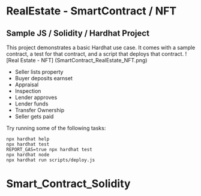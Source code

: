 # RealEstate - SmartContract / NFT
##  Sample  JS / Solidity / Hardhat Project

This project demonstrates a basic Hardhat use case. It comes with a sample contract, a test for that contract, and a script that deploys that contract.
 ![Real Estate - NFT] (SmartContract_RealEstate_NFT.png)
  * Seller lists property
  * Buyer deposits earnset
  * Appraisal
  * Inspection
  * Lender approves
  * Lender funds
  * Transfer Ownership
  * Seller gets paid 

Try running some of the following tasks:

```shell
npx hardhat help
npx hardhat test
REPORT_GAS=true npx hardhat test
npx hardhat node
npx hardhat run scripts/deploy.js
```
# Smart_Contract_Solidity
